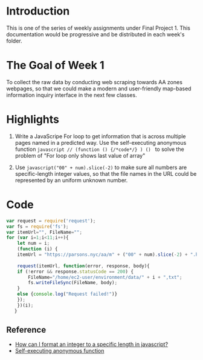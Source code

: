# Introduction

This is one of the series of weekly assignments under Final Project 1. This documentation would be progressive and be distributed in each week's folder.

# The Goal of Week 1
To collect the raw data by conducting web scraping towards AA zones webpages, so that we could make a modern and user-friendly map-based information inquiry interface in the next few classes.

# Highlights

1. Write a JavaScripe For loop to get information that is across multiple pages named in a predicted way. Use the self-executing anonymous function ```javascript // (function () {/*code*/} ) () ``` to solve the problem of "For loop only shows last value of array" 

2. Use ```javascript("00" + num).slice(-2)``` to make sure all numbers are specific-length integer values, so that the file names in the URL could be represented by an uniform unknown number. 

# Code
```javascript
var request = require('request');
var fs = require('fs');
var itemUrl="", FileName="";
for (var i=1;i<11;i++){
    let num = i;
    (function (i) {
    itemUrl = "https://parsons.nyc/aa/m" + ("00" + num).slice(-2) + ".html";
    
    request(itemUrl, function(error, response, body){
    if (!error && response.statusCode == 200) { 
        FileName="/home/ec2-user/environment/data/" + i + ",txt";
        fs.writeFileSync(FileName, body);
    }
    else {console.log("Request failed!")}
    });
    })(i);
   }

```

## Reference
* [How can I format an integer to a specific length in javascript?](https://stackoverflow.com/questions/1127905/how-can-i-format-an-integer-to-a-specific-length-in-javascript)
* [Self-executing anonymous function](https://www.cnblogs.com/csuwujing/p/8021913.html)

